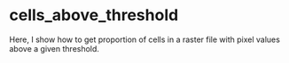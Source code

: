 # cells_above_threshold
Here, I show how to get proportion of cells in a raster file with pixel values above a given threshold. 
